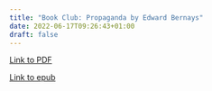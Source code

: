 ```yaml
---
title: "Book Club: Propaganda by Edward Bernays"
date: 2022-06-17T09:26:43+01:00
draft: false
---
```


[Link to PDF](/books/propaganda.pdf)

[Link to epub](/books/propaganda.epub)

